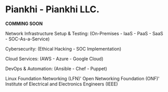 # Piankhi -  Piankhi LLC.  

**COMMING SOON**

Network Infrastructure Setup & Testing:
(On-Premises - IaaS - PaaS - SaaS - SOC-As-a-Service)

Cybersecurity:
(Ethical Hacking - SOC Implementation)

Cloud Services:
(AWS - Azure - Google Cloud)

DevOps & Automation: 
(Ansible - Chef - Puppet)

Linux Foundation Networking (LFN)'
Open Networking Foundation (ONF)'
Institute of Electrical and Electronics Engineers (IEEE)



